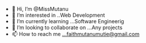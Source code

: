 - 👋 Hi, I’m @MissMutanu
- 👀 I’m interested in ..Web Development
- 🌱 I’m currently learning ...Software Engineerig
- 💞️ I’m looking to collaborate on ...Any projects
- 📫 How to reach me ...faithmutanumutie@gmail.com

<!---
MissMutanu/MissMutanu is a ✨ special ✨ repository because its `README.md` (this file) appears on your GitHub profile.
You can click the Preview link to take a look at your changes.
--->
